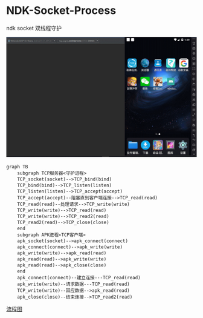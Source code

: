 # NDK-Socket-Process
ndk socket 双线程守护





![](https://raw.githubusercontent.com/Sogrey/NDK-Socket-Process/master/pic.gif)



```mermaid
graph TB
    subgraph TCP服务器<守护进程>
    TCP_socket(socket)-->TCP_bind(bind)
    TCP_bind(bind)-->TCP_listen(listen)
    TCP_listen(listen)-->TCP_accept(accept)
    TCP_accept(accept)--阻塞直到客户端连接-->TCP_read(read)
    TCP_read(read)--处理请求-->TCP_write(write)
    TCP_write(write)-->TCP_read(read)
    TCP_write(write)-->TCP_read2(read)
    TCP_read2(read)-->TCP_close(close)
    end    
    subgraph APK进程<TCP客户端>
    apk_socket(socket)-->apk_connect(connect)
    apk_connect(connect)-->apk_write(write)
    apk_write(write)-->apk_read(read)
    apk_read(read)-->apk_write(write)
    apk_read(read)-->apk_close(close)
    end    
    apk_connect(connect)--建立连接---TCP_read(read)
    apk_write(write)--请求数据---TCP_read(read)
    TCP_write(write)--回应数据-->apk_read(read)
    apk_close(close)--结束连接-->TCP_read2(read)    
```

[流程图](https://mermaidjs.github.io/mermaid-live-editor/#/view/eyJjb2RlIjoiZ3JhcGggVEJcbiAgICBzdWJncmFwaCBUQ1DmnI3liqHlmag85a6I5oqk6L-b56iLPlxuICAgIFRDUF9zb2NrZXQoc29ja2V0KS0tPlRDUF9iaW5kKGJpbmQpXG4gICAgVENQX2JpbmQoYmluZCktLT5UQ1BfbGlzdGVuKGxpc3RlbilcbiAgICBUQ1BfbGlzdGVuKGxpc3RlbiktLT5UQ1BfYWNjZXB0KGFjY2VwdClcbiAgICBUQ1BfYWNjZXB0KGFjY2VwdCktLemYu-WhnuebtOWIsOWuouaIt-err-i_nuaOpS0tPlRDUF9yZWFkKHJlYWQpXG4gICAgVENQX3JlYWQocmVhZCktLeWkhOeQhuivt-axgi0tPlRDUF93cml0ZSh3cml0ZSlcbiAgICBUQ1Bfd3JpdGUod3JpdGUpLS0-VENQX3JlYWQocmVhZClcbiAgICBUQ1Bfd3JpdGUod3JpdGUpLS0-VENQX3JlYWQyKHJlYWQpXG4gICAgVENQX3JlYWQyKHJlYWQpLS0-VENQX2Nsb3NlKGNsb3NlKVxuICAgIGVuZCAgICBcbiAgICBzdWJncmFwaCBBUEvov5vnqIs8VENQ5a6i5oi356uvPlxuICAgIGFwa19zb2NrZXQoc29ja2V0KS0tPmFwa19jb25uZWN0KGNvbm5lY3QpXG4gICAgYXBrX2Nvbm5lY3QoY29ubmVjdCktLT5hcGtfd3JpdGUod3JpdGUpXG4gICAgYXBrX3dyaXRlKHdyaXRlKS0tPmFwa19yZWFkKHJlYWQpXG4gICAgYXBrX3JlYWQocmVhZCktLT5hcGtfd3JpdGUod3JpdGUpXG4gICAgYXBrX3JlYWQocmVhZCktLT5hcGtfY2xvc2UoY2xvc2UpXG4gICAgZW5kICAgIFxuICAgIGFwa19jb25uZWN0KGNvbm5lY3QpLS3lu7rnq4vov57mjqUtLS1UQ1BfcmVhZChyZWFkKVxuICAgIGFwa193cml0ZSh3cml0ZSktLeivt-axguaVsOaNri0tLVRDUF9yZWFkKHJlYWQpXG4gICAgVENQX3dyaXRlKHdyaXRlKS0t5Zue5bqU5pWw5o2uLS0-YXBrX3JlYWQocmVhZClcbiAgICBhcGtfY2xvc2UoY2xvc2UpLS3nu5PmnZ_ov57mjqUtLT5UQ1BfcmVhZDIocmVhZCkgICIsIm1lcm1haWQiOnsidGhlbWUiOiJkZWZhdWx0In19)
